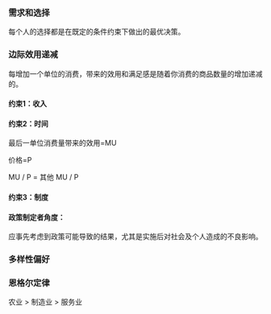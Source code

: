 ### 需求和选择

每个人的选择都是在既定的条件约束下做出的最优决策。

### 边际效用递减

每增加一个单位的消费，带来的效用和满足感是随着你消费的商品数量的增加递减的。

#### 约束1：收入

#### 约束2：时间

最后一单位消费量带来的效用=MU

价格=P

MU / P = 其他 MU / P

#### 约束3：制度

#### 政策制定者角度：

应事先考虑到政策可能导致的结果，尤其是实施后对社会及个人造成的不良影响。

### 多样性偏好



### 恩格尔定律

农业 > 制造业 > 服务业

